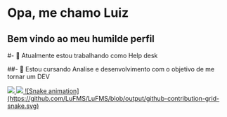 # Opa, me chamo Luiz 
## Bem vindo ao meu humilde perfil 

#- 🔭 Atualmente estou trabalhando como Help desk

##- 🌱 Estou cursando Analise e desenvolvimento com o objetivo de me tornar um DEV

<div>
<a href="https://github.com/LuFMS">
<img loading="lazy" height="180em" src="https://github-readme-stats.vercel.app/api/top-langs/?username=LuFMS&layout=compact&langs_count=7&theme=dracula"/>
<img loading="lazy" height="180em" src="https://github-readme-stats.vercel.app/api?username=LuFMS&show_icons=true&theme=dracula&include_all_commits=true&count_private=true"/>
  ![Snake animation](https://github.com/LuFMS/LuFMS/blob/output/github-contribution-grid-snake.svg)
</div>

